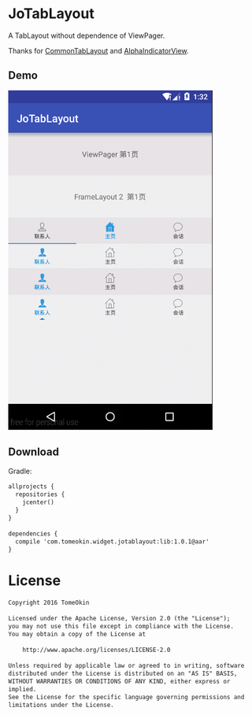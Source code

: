 JoTabLayout
===========

A TabLayout without dependence of ViewPager.  

Thanks for [CommonTabLayout][1] and [AlphaIndicatorView][2].  



Demo
----

![Demo](screen/ScreenGif.gif)



Download
--------

Gradle:
```
allprojects {
  repositories {
    jcenter()
  }
}

dependencies {
  compile 'com.tomeokin.widget.jotablayout:lib:1.0.1@aar'
}
```



License
=======

```
Copyright 2016 TomeOkin

Licensed under the Apache License, Version 2.0 (the "License");
you may not use this file except in compliance with the License.
You may obtain a copy of the License at

    http://www.apache.org/licenses/LICENSE-2.0

Unless required by applicable law or agreed to in writing, software
distributed under the License is distributed on an "AS IS" BASIS,
WITHOUT WARRANTIES OR CONDITIONS OF ANY KIND, either express or implied.
See the License for the specific language governing permissions and
limitations under the License.
```



[1]: https://github.com/H07000223/FlycoTabLayout
[2]: https://github.com/jeasonlzy0216/AlphaIndicatorView